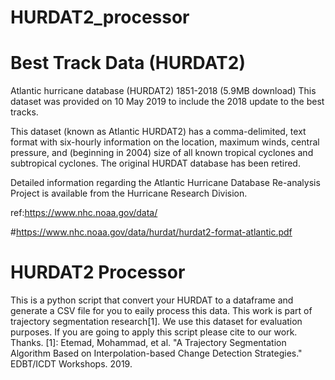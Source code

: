 # HURDAT2_processor
# Best Track Data (HURDAT2)

Atlantic hurricane database (HURDAT2) 1851-2018 (5.9MB download)
This dataset was provided on 10 May 2019 to include the 2018 update to the best tracks.

This dataset (known as Atlantic HURDAT2) has a comma-delimited, text format with six-hourly information on the location, maximum winds, central pressure, and (beginning in 2004) size of all known tropical cyclones and subtropical cyclones. The original HURDAT database has been retired.

Detailed information regarding the Atlantic Hurricane Database Re-analysis Project is available from the Hurricane Research Division.

ref:https://www.nhc.noaa.gov/data/

#https://www.nhc.noaa.gov/data/hurdat/hurdat2-format-atlantic.pdf
# HURDAT2 Processor

This is a python script that convert your HURDAT to a dataframe and generate a CSV file for you to eaily process this data. This work is part of trajectory segmentation research[1]. We use this dataset for evaluation purposes. If you are going to apply this script please cite to our work.
Thanks.
[1]: Etemad, Mohammad, et al. "A Trajectory Segmentation Algorithm Based on Interpolation-based Change Detection Strategies." EDBT/ICDT Workshops. 2019.
